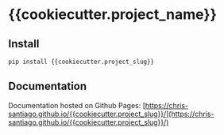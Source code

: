# {{cookiecutter.project_name}}



## Install

```bash
pip install {{cookiecutter.project_slug}}
```

## Documentation 

Documentation hosted on Github Pages: [https://chris-santiago.github.io/{{cookiecutter.project_slug}}/](https://chris-santiago.github.io/{{cookiecutter.project_slug}}/)